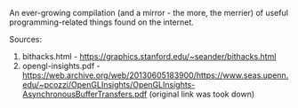 An ever-growing compilation (and a mirror - the more, the merrier) of useful programming-related things found on the internet.

Sources:
1. bithacks.html - https://graphics.stanford.edu/~seander/bithacks.html
2. opengl-insights.pdf - https://web.archive.org/web/20130605183900/https://www.seas.upenn.edu/~pcozzi/OpenGLInsights/OpenGLInsights-AsynchronousBufferTransfers.pdf (original link was took down)

